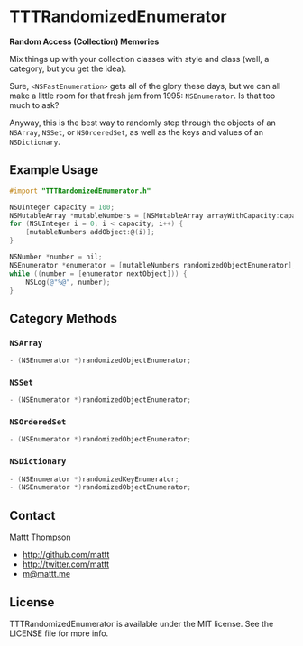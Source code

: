 TTTRandomizedEnumerator
=======
**Random Access (Collection) Memories**

Mix things up with your collection classes with style and class (well, a category, but you get the idea).

Sure, `<NSFastEnumeration>` gets all of the glory these days, but we can all make a little room for that fresh jam from 1995: `NSEnumerator`. Is that too much to ask?

Anyway, this is the best way to randomly step through the objects of an `NSArray`, `NSSet`, or `NSOrderedSet`, as well as the keys and values of an `NSDictionary`.

## Example Usage

```objective-c
#import "TTTRandomizedEnumerator.h"

NSUInteger capacity = 100;
NSMutableArray *mutableNumbers = [NSMutableArray arrayWithCapacity:capacity];
for (NSUInteger i = 0; i < capacity; i++) {
    [mutableNumbers addObject:@(i)];
}

NSNumber *number = nil;
NSEnumerator *enumerator = [mutableNumbers randomizedObjectEnumerator];
while ((number = [enumerator nextObject])) {
    NSLog(@"%@", number);
}
```

## Category Methods

### `NSArray`

```objective-c
- (NSEnumerator *)randomizedObjectEnumerator;
```

### `NSSet`

```objective-c
- (NSEnumerator *)randomizedObjectEnumerator;
```

### `NSOrderedSet`

```objective-c
- (NSEnumerator *)randomizedObjectEnumerator;
```

### `NSDictionary`

```objective-c
- (NSEnumerator *)randomizedKeyEnumerator;
- (NSEnumerator *)randomizedObjectEnumerator;
```

## Contact

Mattt Thompson

- http://github.com/mattt
- http://twitter.com/mattt
- m@mattt.me

## License

TTTRandomizedEnumerator is available under the MIT license. See the LICENSE file for more info.
